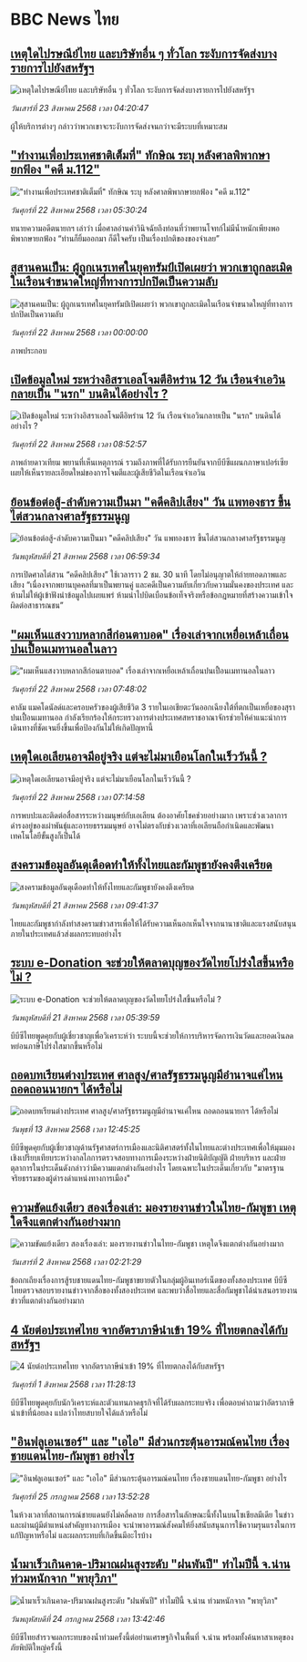 # BBC News ไทย## [เหตุใดไปรษณีย์ไทย และบริษัทอื่น ๆ ทั่วโลก ระงับการจัดส่งบางรายการไปยังสหรัฐฯ ](https://www.bbc.com/thai/articles/cvgvzv04xv9o?at_medium=RSS&at_campaign=rss?at_campaign=githubrss)![เหตุใดไปรษณีย์ไทย และบริษัทอื่น ๆ ทั่วโลก ระงับการจัดส่งบางรายการไปยังสหรัฐฯ ](https://ichef.bbci.co.uk/ace/ws/240/cpsprodpb/f5ce/live/d567fd50-7f62-11f0-9b45-d97edf6817de.jpg)_วันเสาร์ที่ 23 สิงหาคม 2568 เวลา 04:20:47_ผู้ให้บริการต่างๆ กล่าวว่าพวกเขาจะระงับการจัดส่งจนกว่าจะมีระบบที่เหมาะสม## ["ทำงานเพื่อประเทศชาติเต็มที่" ทักษิณ ระบุ หลังศาลพิพากษายกฟ้อง "คดี ม.112"](https://www.bbc.com/thai/articles/c1jn78z753lo?at_medium=RSS&at_campaign=rss?at_campaign=githubrss)!["ทำงานเพื่อประเทศชาติเต็มที่" ทักษิณ ระบุ หลังศาลพิพากษายกฟ้อง "คดี ม.112"](https://ichef.bbci.co.uk/ace/ws/240/cpsprodpb/2b74/live/19616b90-7f0e-11f0-a34f-318be3fb0481.jpg)_วันศุกร์ที่ 22 สิงหาคม 2568 เวลา 05:30:24_ทนายความอดีตนายกฯ เล่าว่า เมื่อศาลอ่านคำวินิจฉัยถึงท่อนที่ว่าพยานโจทก์ไม่มีน้ำหนักเพียงพอ พิพากษายกฟ้อง “ท่านก็ยิ้มออกมา ก็ดีใจครับ เป็นเรื่องปกติของของจำเลย”## [สุสานคนเป็น: ผู้ถูกเนรเทศในยุคทรัมป์เปิดเผยว่า พวกเขาถูกละเมิดในเรือนจำขนาดใหญ่ที่ทางการปกปิดเป็นความลับ](https://www.bbc.com/thai/resources/idt-5bb1a625-2a25-4cc5-86f3-9132c7b9468a?at_medium=RSS&at_campaign=rss?at_campaign=githubrss)![สุสานคนเป็น: ผู้ถูกเนรเทศในยุคทรัมป์เปิดเผยว่า พวกเขาถูกละเมิดในเรือนจำขนาดใหญ่ที่ทางการปกปิดเป็นความลับ](https://ichef.bbci.co.uk/ace/standard/240/cpsprodpb/c8d5/live/da23f730-7f40-11f0-83cc-c5da98c419b8.png)_วันศุกร์ที่ 22 สิงหาคม 2568 เวลา 00:00:00_ภาพประกอบ## [เปิดข้อมูลใหม่ ระหว่างอิสราเอลโจมตีอิหร่าน 12 วัน เรือนจำเอวินกลายเป็น "นรก" บนดินได้อย่างไร ?](https://www.bbc.com/thai/articles/c9d047929n0o?at_medium=RSS&at_campaign=rss?at_campaign=githubrss)![เปิดข้อมูลใหม่ ระหว่างอิสราเอลโจมตีอิหร่าน 12 วัน เรือนจำเอวินกลายเป็น "นรก" บนดินได้อย่างไร ?](https://ichef.bbci.co.uk/ace/ws/240/cpsprodpb/2671/live/17e9d670-7eb0-11f0-83cc-c5da98c419b8.jpg)_วันศุกร์ที่ 22 สิงหาคม 2568 เวลา 08:52:57_ภาพถ่ายดาวเทียม พยานที่เห็นเหตุการณ์ รวมถึงภาพที่ได้รับการยืนยันจากบีบีซีแผนกภาษาเปอร์เซีย เผยให้เห็นรายละเอียดใหม่ของการโจมตีและผู้เสียชีวิตในเรือนจำเอวิน## [ย้อนข้อต่อสู้-ลำดับความเป็นมา "คดีคลิปเสียง" วัน แพทองธาร ขึ้นไต่สวนกลางศาลรัฐธรรมนูญ](https://www.bbc.com/thai/articles/cyvn9r857ego?at_medium=RSS&at_campaign=rss?at_campaign=githubrss)![ย้อนข้อต่อสู้-ลำดับความเป็นมา "คดีคลิปเสียง" วัน แพทองธาร ขึ้นไต่สวนกลางศาลรัฐธรรมนูญ](https://ichef.bbci.co.uk/ace/ws/240/cpsprodpb/bb77/live/b53b8bd0-7e74-11f0-8eec-4ff8283ed204.jpg)_วันพฤหัสบดีที่ 21 สิงหาคม 2568 เวลา 06:59:34_การเปิดศาลไต่สวน “คดีคลิปเสียง” ใช้เวลาราว 2 ชม. 30 นาที โดยไม่อนุญาตให้ถ่ายทอดภาพและเสียง “เนื่องจากพยานบุคคลที่มาเป็นพยานคู่ และคดีเป็นความลับเกี่ยวกับความมั่นคงของประเทศ และห้ามไม่ให้ผู้เข้าฟังนำข้อมูลไปเผยแพร่ ห้ามนำไปบิดเบือนข้อเท็จจริงหรือข้อกฎหมายที่สร้างความเข้าใจผิดต่อสาธารณชน”## ["ผมเห็นแสงวาบหลากสีก่อนตาบอด" เรื่องเล่าจากเหยื่อเหล้าเถื่อนปนเปื้อนเมทานอลในลาว ](https://www.bbc.com/thai/articles/c4gzxv9804zo?at_medium=RSS&at_campaign=rss?at_campaign=githubrss)!["ผมเห็นแสงวาบหลากสีก่อนตาบอด" เรื่องเล่าจากเหยื่อเหล้าเถื่อนปนเปื้อนเมทานอลในลาว ](https://ichef.bbci.co.uk/ace/ws/240/cpsprodpb/5e42/live/7164dbe0-7c18-11f0-ab3e-bd52082cd0ae.jpg)_วันศุกร์ที่ 22 สิงหาคม 2568 เวลา 07:48:02_คาลัม แมคโดนัลด์และครอบครัวของผู้เสียชีวิต 3 รายในเอเชียตะวันออกเฉียงใต้ที่ตกเป็นเหยื่อของสุราปนเปื้อนเมทานอล กำลังเรียกร้องให้กระทรวงการต่างประเทศสหราชอาณาจักรช่วยให้คำแนะนำการเดินทางที่ชัดเจนยิ่งขึ้นเพื่อป้องกันไม่ให้เกิดปัญหานี้## [เหตุใดเอเลียนอาจมีอยู่จริง แต่จะไม่มาเยือนโลกในเร็ววันนี้ ?](https://www.bbc.com/thai/articles/c14g53528zgo?at_medium=RSS&at_campaign=rss?at_campaign=githubrss)![เหตุใดเอเลียนอาจมีอยู่จริง แต่จะไม่มาเยือนโลกในเร็ววันนี้ ?](https://ichef.bbci.co.uk/ace/ws/240/cpsprodpb/fb62/live/7cd5fa90-79f2-11f0-87a7-fdfee4a863a8.jpg)_วันศุกร์ที่ 22 สิงหาคม 2568 เวลา 07:14:58_การพบปะและติดต่อสื่อสารระหว่างมนุษย์กับเอเลียน ต้องอาศัยโชคช่วยอย่างมาก เพราะช่วงเวลาการดำรงอยู่ของเผ่าพันธุ์และอารยธรรมมนุษย์ อาจไม่ตรงกับช่วงเวลาที่เอเลียนถือกำเนิดและพัฒนาเทคโนโลยีขั้นสูงก็เป็นได้## [สงครามข้อมูลอันดุเดือดทำให้ทั้งไทยและกัมพูชายังคงตึงเครียด](https://www.bbc.com/thai/articles/c8jpkgj2911o?at_medium=RSS&at_campaign=rss?at_campaign=githubrss)![สงครามข้อมูลอันดุเดือดทำให้ทั้งไทยและกัมพูชายังคงตึงเครียด](https://ichef.bbci.co.uk/ace/ws/240/cpsprodpb/5ace/live/26df8a80-7da7-11f0-9bf0-839449dfa85e.jpg)_วันพฤหัสบดีที่ 21 สิงหาคม 2568 เวลา 09:41:37_ไทยและกัมพูชากำลังทำสงครามข่าวสารเพื่อให้ได้รับความเห็นอกเห็นใจจากนานาชาติและแรงสนับสนุนภายในประเทศแล้วส่งผลกระทบอย่างไร## [ระบบ e-Donation จะช่วยให้ตลาดบุญของวัดไทยโปร่งใสขึ้นหรือไม่ ?](https://www.bbc.com/thai/articles/c3v374nprl5o?at_medium=RSS&at_campaign=rss?at_campaign=githubrss)![ระบบ e-Donation จะช่วยให้ตลาดบุญของวัดไทยโปร่งใสขึ้นหรือไม่ ?](https://ichef.bbci.co.uk/ace/ws/240/cpsprodpb/b1ee/live/66a53fe0-7daf-11f0-abdc-59614a74b023.jpg)_วันพฤหัสบดีที่ 21 สิงหาคม 2568 เวลา 05:39:59_บีบีซีไทยพูดคุยกับผู้เชี่ยวชาญเพื่อวิเคราะห์ว่า ระบบนี้จะช่วยให้การบริหารจัดการเงินวัดและยอดเงินลดหย่อนภาษีโปร่งใสมากขึ้นหรือไม่## [ถอดบทเรียนต่างประเทศ ศาลสูง/ศาลรัฐธรรมนูญมีอำนาจแค่ไหน ถอดถอนนายกฯ ได้หรือไม่](https://www.bbc.com/thai/articles/c2d02kj6rkdo?at_medium=RSS&at_campaign=rss?at_campaign=githubrss)![ถอดบทเรียนต่างประเทศ ศาลสูง/ศาลรัฐธรรมนูญมีอำนาจแค่ไหน ถอดถอนนายกฯ ได้หรือไม่](https://ichef.bbci.co.uk/ace/ws/240/cpsprodpb/eb0e/live/3394c3e0-6154-11f0-9ac1-7909829e72c5.png)_วันพุธที่ 13 สิงหาคม 2568 เวลา 12:45:25_บีบีซีพูดคุยกับผู้เชี่ยวชาญด้านรัฐศาสตร์การเมืองและนิติศาสตร์ทั้งในไทยและต่างประเทศเพื่อให้มุมมองเชิงเปรียบเทียบระหว่างกลไกการตรวจสอบทางการเมืองระหว่างฝ่ายนิติบัญญัติ ฝ่ายบริหาร และฝ่ายตุลาการในประเด็นดังกล่าวว่ามีความแตกต่างกันอย่างไร โดยเฉพาะในประเด็นเกี่ยวกับ "มาตรฐานจริยธรรมของผู้ดำรงดำแหน่งทางการเมือง"## [ความขัดแย้งเดียว สองเรื่องเล่า: มองรายงานข่าวในไทย-กัมพูชา เหตุใดจึงแตกต่างกันอย่างมาก](https://www.bbc.com/thai/articles/ckgj9nj8q2yo?at_medium=RSS&at_campaign=rss?at_campaign=githubrss)![ความขัดแย้งเดียว สองเรื่องเล่า: มองรายงานข่าวในไทย-กัมพูชา เหตุใดจึงแตกต่างกันอย่างมาก](https://ichef.bbci.co.uk/ace/ws/240/cpsprodpb/c720/live/35ac2d10-6f48-11f0-af20-030418be2ca5.jpg)_วันเสาร์ที่ 2 สิงหาคม 2568 เวลา 02:21:29_ข้อถกเถียงเรื่องการสู้รบชายแดนไทย-กัมพูชาขยายตัวในกลุ่มผู้อินเทอร์เน็ตของทั้งสองประเทศ บีบีซีไทยตรวจสอบรายงานข่าวจากสื่อของทั้งสองประเทศ และพบว่าสื่อไทยและสื่อกัมพูชาได้นำเสนอรายงานข่าวที่แตกต่างกันอย่างมาก## [4 นัยต่อประเทศไทย จากอัตราภาษีนำเข้า 19% ที่ไทยตกลงได้กับสหรัฐฯ](https://www.bbc.com/thai/articles/c93982k10k5o?at_medium=RSS&at_campaign=rss?at_campaign=githubrss)![4 นัยต่อประเทศไทย จากอัตราภาษีนำเข้า 19% ที่ไทยตกลงได้กับสหรัฐฯ](https://ichef.bbci.co.uk/ace/ws/240/cpsprodpb/c593/live/72a04090-6ebb-11f0-af20-030418be2ca5.jpg)_วันศุกร์ที่ 1 สิงหาคม 2568 เวลา 11:28:13_บีบีซีไทยพูดคุยกับนักวิเคราะห์และตัวแทนภาคธุรกิจที่ได้รับผลกระทบจริง เพื่อตอบคำถามว่าอัตราภาษีนำเข้าที่น้อยลง แปลว่าไทยสบายใจได้แล้วหรือไม่## ["อินฟลูเอนเซอร์" และ "เอไอ" มีส่วนกระตุ้นอารมณ์คนไทย เรื่องชายแดนไทย-กัมพูชา อย่างไร](https://www.bbc.com/thai/articles/cj0m0d7gm88o?at_medium=RSS&at_campaign=rss?at_campaign=githubrss)!["อินฟลูเอนเซอร์" และ "เอไอ" มีส่วนกระตุ้นอารมณ์คนไทย เรื่องชายแดนไทย-กัมพูชา อย่างไร](https://ichef.bbci.co.uk/ace/ws/240/cpsprodpb/f22e/live/76f14110-695e-11f0-89ea-4d6f9851f623.jpg)_วันศุกร์ที่ 25 กรกฎาคม 2568 เวลา 13:52:28_ในห้วงเวลาที่สถานการณ์ชายแดนยังไม่คลี่คลาย การสื่อสารในลักษณะนี้ทั้งในบนโซเชียลมีเดีย ในข่าว และผ่านผู้มีตำแหน่งสำคัญทางการเมือง จะนำพาอารมณ์สังคมให้ยิ่งสนับสนุนการใช้ความรุนแรงในการแก้ปัญหาหรือไม่ และผลกระทบที่เกิดขึ้นมีอะไรบ้าง## [น้ำมาเร็วเกินคาด-ปริมาณฝนสูงระดับ "ฝนพันปี" ทำไมปีนี้ จ.น่าน ท่วมหนักจาก "พายุวิภา"](https://www.bbc.com/thai/articles/c3ene8x44yno?at_medium=RSS&at_campaign=rss?at_campaign=githubrss)![น้ำมาเร็วเกินคาด-ปริมาณฝนสูงระดับ "ฝนพันปี" ทำไมปีนี้ จ.น่าน ท่วมหนักจาก "พายุวิภา"](https://ichef.bbci.co.uk/ace/ws/240/cpsprodpb/6acf/live/6eba5ce0-68b2-11f0-af20-030418be2ca5.jpg)_วันพฤหัสบดีที่ 24 กรกฎาคม 2568 เวลา 13:42:46_บีบีซีไทยสำรวจผลกระทบของน้ำท่วมครั้งนี้ต่อย่านเศรษฐกิจในพื้นที่ จ.น่าน พร้อมทั้งค้นหาสาเหตุของภัยพิบัติใหญ่ครั้งนี้